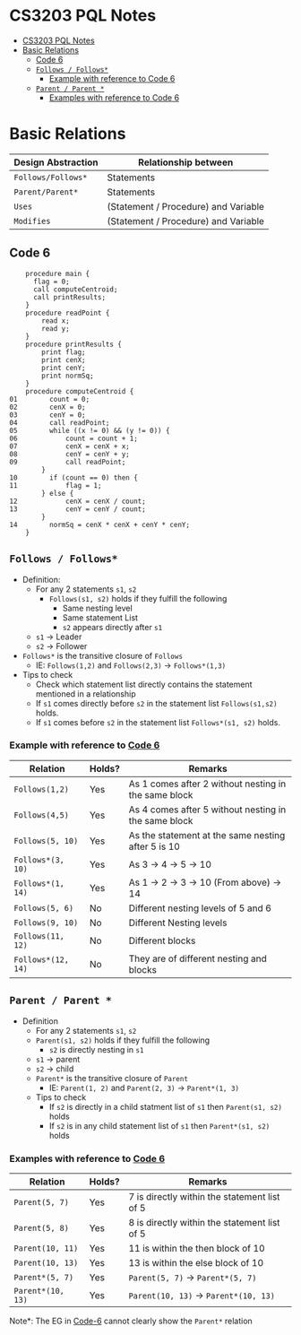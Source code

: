 # CS3203 PQL Notes

- [CS3203 PQL Notes](#cs3203-pql-notes)
- [Basic Relations](#basic-relations)
  - [Code 6](#code-6)
  - [`Follows / Follows*`](#follows--follows)
    - [Example with reference to Code 6](#example-with-reference-to-code-6)
  - [`Parent / Parent *`](#parent--parent-)
    - [Examples with reference to Code 6](#examples-with-reference-to-code-6)


# Basic Relations
| Design Abstraction | Relationship between                 |
| ------------------ | ------------------------------------ |
| `Follows/Follows*` | Statements                           |
| `Parent/Parent*`   | Statements                           |
| `Uses`             | (Statement / Procedure) and Variable |
| `Modifies`         | (Statement / Procedure) and Variable |


## Code 6
```
    procedure main {
      flag = 0;
      call computeCentroid;
      call printResults;
    }
    procedure readPoint {
        read x;
        read y;
    }
    procedure printResults {
        print flag;
        print cenX;
        print cenY;
        print normSq;
    }
    procedure computeCentroid {
01        count = 0;
02        cenX = 0;
03        cenY = 0;
04        call readPoint;
05        while ((x != 0) && (y != 0)) {
06            count = count + 1;
07            cenX = cenX + x;
08            cenY = cenY + y;
09            call readPoint;
        }
10        if (count == 0) then {
11            flag = 1;
        } else {
12            cenX = cenX / count;
13            cenY = cenY / count;
        }
14        normSq = cenX * cenX + cenY * cenY;
    }

```

## `Follows / Follows*`
- Definition:
  - For any 2 statements `s1`, `s2`
    - `Follows(s1, s2)` holds if they fulfill the following
      - Same nesting level
      - Same statement List
      - `s2` appears directly after `s1`
  - `s1` -> Leader
  - `s2` -> Follower
- `Follows*` is the transitive closure of `Follows`
  - IE: `Follows(1,2)` and `Follows(2,3)` $\to$ `Follows*(1,3)`
- Tips to check
  - Check which statement list directly contains the statement mentioned in a relationship
  - If `s1` comes directly before `s2` in the statement list `Follows(s1,s2)` holds.
  - If `s1` comes before `s2` in the statement list `Follows*(s1, s2)` holds.

### Example with reference to [Code 6](#code-6)

| Relation           | Holds? | Remarks                                              |
| ------------------ | ------ | ---------------------------------------------------- |
| `Follows(1,2)`     | Yes    | As 1 comes after 2 without nesting in the same block |
| `Follows(4,5)`     | Yes    | As 4 comes after 5 without nesting in the same block |
| `Follows(5, 10)`   | Yes    | As the statement at the same nesting after 5 is 10   |
| `Follows*(3, 10)`  | Yes    | As 3 $\to$ 4 $\to$ 5 $\to$ 10                        |
| `Follows*(1, 14)`  | Yes    | As 1 $\to$ 2 $\to$ 3 $\to$ 10 (From above) $\to$ 14  |
| `Follows(5, 6)`    | No     | Different nesting levels of 5 and 6                  |
| `Follows(9, 10)`   | No     | Different Nesting levels                             |
| `Follows(11, 12)`  | No     | Different blocks                                     |
| `Follows*(12, 14)` | No     | They are of different nesting and blocks             |

## `Parent / Parent *`
- Definition
  - For any 2 statements `s1`, `s2`
  - `Parent(s1, s2)` holds if they fulfill the following
    - `s2` is directly nesting in `s1`
  - `s1` -> parent
  - `s2` -> child
  - `Parent*` is the transitive closure of `Parent`
    - IE: `Parent(1, 2)` and `Parent(2, 3)` $\to$ `Parent*(1, 3)`
  - Tips to check   
    - If `s2` is directly in a child statment list of `s1` then `Parent(s1, s2)` holds
    - If `s2` is in any child statement list of `s1` then `Parent*(s1, s2)` holds

### Examples with reference to [Code 6](#code-6)

| Relation          | Holds? | Remarks                                      |
| ----------------- | ------ | -------------------------------------------- |
| `Parent(5, 7)`    | Yes    | 7 is directly within the statement list of 5 |
| `Parent(5, 8)`    | Yes    | 8 is directly within the statement list of 5 |
| `Parent(10, 11)`  | Yes    | 11 is within the then block of 10            |
| `Parent(10, 13)`  | Yes    | 13 is within the else block of 10            |
| `Parent*(5, 7)`   | Yes    | `Parent(5, 7)` $\to$ `Parent*(5, 7)`         |
| `Parent*(10, 13)` | Yes    | `Parent(10, 13)` $\to$ `Parent*(10, 13)`     |

Note*: The EG in [Code-6](#code-6) cannot clearly show the `Parent*` relation